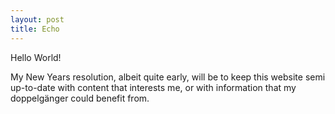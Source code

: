 ```yaml
---
layout: post
title: Echo
---
```

Hello World!

My New Years resolution, albeit quite early, will be to keep this website semi up-to-date with content that interests me, or with information that my doppelgänger could benefit from.